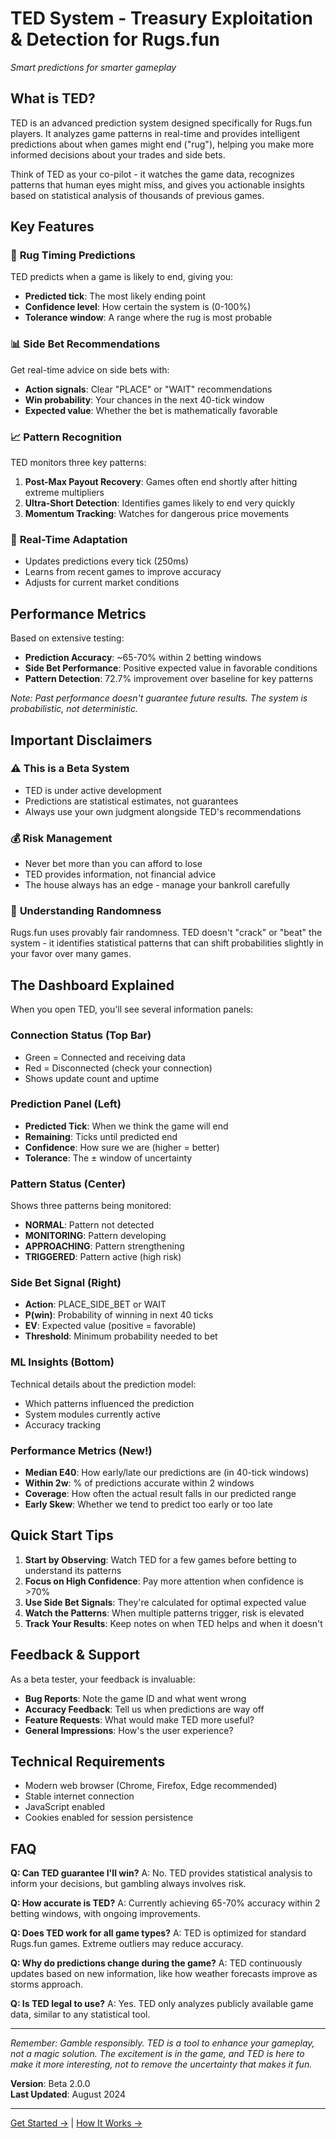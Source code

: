 # TED System - Treasury Exploitation & Detection for Rugs.fun

*Smart predictions for smarter gameplay*

## What is TED?

TED is an advanced prediction system designed specifically for Rugs.fun players. It analyzes game patterns in real-time and provides intelligent predictions about when games might end ("rug"), helping you make more informed decisions about your trades and side bets.

Think of TED as your co-pilot - it watches the game data, recognizes patterns that human eyes might miss, and gives you actionable insights based on statistical analysis of thousands of previous games.

## Key Features

### 🎯 **Rug Timing Predictions**
TED predicts when a game is likely to end, giving you:
- **Predicted tick**: The most likely ending point
- **Confidence level**: How certain the system is (0-100%)
- **Tolerance window**: A range where the rug is most probable

### 📊 **Side Bet Recommendations**
Get real-time advice on side bets with:
- **Action signals**: Clear "PLACE" or "WAIT" recommendations
- **Win probability**: Your chances in the next 40-tick window
- **Expected value**: Whether the bet is mathematically favorable

### 📈 **Pattern Recognition**
TED monitors three key patterns:
1. **Post-Max Payout Recovery**: Games often end shortly after hitting extreme multipliers
2. **Ultra-Short Detection**: Identifies games likely to end very quickly
3. **Momentum Tracking**: Watches for dangerous price movements

### 🔄 **Real-Time Adaptation**
- Updates predictions every tick (250ms)
- Learns from recent games to improve accuracy
- Adjusts for current market conditions

## Performance Metrics

Based on extensive testing:
- **Prediction Accuracy**: ~65-70% within 2 betting windows
- **Side Bet Performance**: Positive expected value in favorable conditions
- **Pattern Detection**: 72.7% improvement over baseline for key patterns

*Note: Past performance doesn't guarantee future results. The system is probabilistic, not deterministic.*

## Important Disclaimers

### ⚠️ **This is a Beta System**
- TED is under active development
- Predictions are statistical estimates, not guarantees
- Always use your own judgment alongside TED's recommendations

### 💰 **Risk Management**
- Never bet more than you can afford to lose
- TED provides information, not financial advice
- The house always has an edge - manage your bankroll carefully

### 🎲 **Understanding Randomness**
Rugs.fun uses provably fair randomness. TED doesn't "crack" or "beat" the system - it identifies statistical patterns that can shift probabilities slightly in your favor over many games.

## The Dashboard Explained

When you open TED, you'll see several information panels:

### **Connection Status** (Top Bar)
- Green = Connected and receiving data
- Red = Disconnected (check your connection)
- Shows update count and uptime

### **Prediction Panel** (Left)
- **Predicted Tick**: When we think the game will end
- **Remaining**: Ticks until predicted end
- **Confidence**: How sure we are (higher = better)
- **Tolerance**: The ± window of uncertainty

### **Pattern Status** (Center)
Shows three patterns being monitored:
- **NORMAL**: Pattern not detected
- **MONITORING**: Pattern developing
- **APPROACHING**: Pattern strengthening
- **TRIGGERED**: Pattern active (high risk)

### **Side Bet Signal** (Right)
- **Action**: PLACE_SIDE_BET or WAIT
- **P(win)**: Probability of winning in next 40 ticks
- **EV**: Expected value (positive = favorable)
- **Threshold**: Minimum probability needed to bet

### **ML Insights** (Bottom)
Technical details about the prediction model:
- Which patterns influenced the prediction
- System modules currently active
- Accuracy tracking

### **Performance Metrics** (New!)
- **Median E40**: How early/late our predictions are (in 40-tick windows)
- **Within 2w**: % of predictions accurate within 2 windows
- **Coverage**: How often the actual result falls in our predicted range
- **Early Skew**: Whether we tend to predict too early or too late

## Quick Start Tips

1. **Start by Observing**: Watch TED for a few games before betting to understand its patterns
2. **Focus on High Confidence**: Pay more attention when confidence is >70%
3. **Use Side Bet Signals**: They're calculated for optimal expected value
4. **Watch the Patterns**: When multiple patterns trigger, risk is elevated
5. **Track Your Results**: Keep notes on when TED helps and when it doesn't

## Feedback & Support

As a beta tester, your feedback is invaluable:

- **Bug Reports**: Note the game ID and what went wrong
- **Accuracy Feedback**: Tell us when predictions are way off
- **Feature Requests**: What would make TED more useful?
- **General Impressions**: How's the user experience?

## Technical Requirements

- Modern web browser (Chrome, Firefox, Edge recommended)
- Stable internet connection
- JavaScript enabled
- Cookies enabled for session persistence

## FAQ

**Q: Can TED guarantee I'll win?**
A: No. TED provides statistical analysis to inform your decisions, but gambling always involves risk.

**Q: How accurate is TED?**
A: Currently achieving 65-70% accuracy within 2 betting windows, with ongoing improvements.

**Q: Does TED work for all game types?**
A: TED is optimized for standard Rugs.fun games. Extreme outliers may reduce accuracy.

**Q: Why do predictions change during the game?**
A: TED continuously updates based on new information, like how weather forecasts improve as storms approach.

**Q: Is TED legal to use?**
A: Yes. TED only analyzes publicly available game data, similar to any statistical tool.

---

*Remember: Gamble responsibly. TED is a tool to enhance your gameplay, not a magic solution. The excitement is in the game, and TED is here to make it more interesting, not to remove the uncertainty that makes it fun.*

**Version**: Beta 2.0.0  
**Last Updated**: August 2024

---

[Get Started →](GETTING_STARTED.md) | [How It Works →](HOW_IT_WORKS.md)